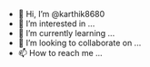 - 👋 Hi, I’m @karthik8680
- 👀 I’m interested in ...
- 🌱 I’m currently learning ...
- 💞️ I’m looking to collaborate on ...
- 📫 How to reach me ...

<!---
karthik8680/karthik8680 is a ✨ special ✨ repository because its `README.md` (this file) appears on your GitHub profile.
You can click the Preview link to take a look at your changes.
THANK YOU
--->
